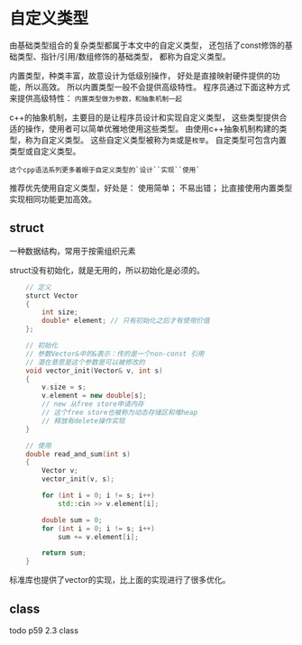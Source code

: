 # 自定义类型
  由基础类型组合的复杂类型都属于本文中的自定义类型，
还包括了const修饰的基础类型、指针/引用/数组修饰的基础类型，
都称为自定义类型。

  内置类型，种类丰富，故意设计为低级别操作，
好处是直接映射硬件提供的功能，所以高效。
所以内置类型一般不会提供高级特性。
程序员通过下面这种方式来提供高级特性：
`内置类型做为参数，和抽象机制一起`

  c++的抽象机制，主要目的是让程序员设计和实现自定义类型，
这些类型提供合适的操作，使用者可以简单优雅地使用这些类型。
由使用c++抽象机制构建的类型，称为自定义类型。
这些自定义类型被称为`类`或是`枚举`。
自定类型可包含内置类型或自定义类型。

    这个cpp语法系列更多着眼于自定义类型的`设计``实现``使用`

  推荐优先使用自定义类型，好处是：
使用简单；
不易出错；
比直接使用内置类型实现相同功能更加高效。


## struct
  一种数据结构，常用于按需组织元素

  struct没有初始化，就是无用的，所以初始化是必须的。
```c++
    // 定义
    sturct Vector
    {
        int size;
        double* element; // 只有初始化之后才有使用价值
    };

    // 初始化
    // 参数Vector&中的&表示：传的是一个non-const 引用
    // 潜在意思是这个参数是可以被修改的
    void vector_init(Vector& v, int s)
    {
        v.size = s;
        v.element = new double[s];
        // new 从free store申请内存
        // 这个free store也被称为动态存储区和堆heap
        // 释放有delete操作实现
    }

    // 使用
    double read_and_sum(int s)
    {
        Vector v;
        vector_init(v, s);

        for (int i = 0; i != s; i++)
            std::cin >> v.element[i];

        double sum = 0;
        for (int i = 0; i != s; i++)
            sum += v.element[i];

        return sum;
    }
```
  标准库也提供了vector的实现，比上面的实现进行了很多优化。

## class
  
  todo p59
  2.3 class


